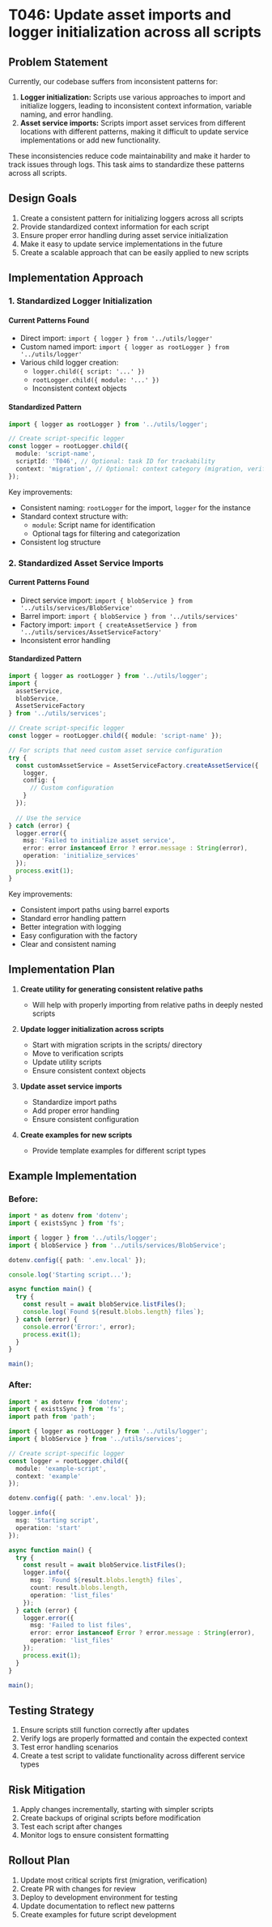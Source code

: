 # T046: Update asset imports and logger initialization across all scripts

## Problem Statement

Currently, our codebase suffers from inconsistent patterns for:

1. **Logger initialization:** Scripts use various approaches to import and initialize loggers, leading to inconsistent context information, variable naming, and error handling.
2. **Asset service imports:** Scripts import asset services from different locations with different patterns, making it difficult to update service implementations or add new functionality.

These inconsistencies reduce code maintainability and make it harder to track issues through logs. This task aims to standardize these patterns across all scripts.

## Design Goals

1. Create a consistent pattern for initializing loggers across all scripts
2. Provide standardized context information for each script
3. Ensure proper error handling during asset service initialization
4. Make it easy to update service implementations in the future
5. Create a scalable approach that can be easily applied to new scripts

## Implementation Approach

### 1. Standardized Logger Initialization

#### Current Patterns Found

- Direct import: `import { logger } from '../utils/logger'`
- Custom named import: `import { logger as rootLogger } from '../utils/logger'`
- Various child logger creation: 
  - `logger.child({ script: '...' })`
  - `rootLogger.child({ module: '...' })`
  - Inconsistent context objects

#### Standardized Pattern

```typescript
import { logger as rootLogger } from '../utils/logger';

// Create script-specific logger
const logger = rootLogger.child({
  module: 'script-name',
  scriptId: 'T046', // Optional: task ID for trackability
  context: 'migration', // Optional: context category (migration, verification, audit, etc.)
});
```

Key improvements:
- Consistent naming: `rootLogger` for the import, `logger` for the instance
- Standard context structure with:
  - `module`: Script name for identification
  - Optional tags for filtering and categorization
- Consistent log structure

### 2. Standardized Asset Service Imports

#### Current Patterns Found

- Direct service import: `import { blobService } from '../utils/services/BlobService'`
- Barrel import: `import { blobService } from '../utils/services'`
- Factory import: `import { createAssetService } from '../utils/services/AssetServiceFactory'`
- Inconsistent error handling

#### Standardized Pattern

```typescript
import { logger as rootLogger } from '../utils/logger';
import { 
  assetService, 
  blobService, 
  AssetServiceFactory 
} from '../utils/services';

// Create script-specific logger
const logger = rootLogger.child({ module: 'script-name' });

// For scripts that need custom asset service configuration
try {
  const customAssetService = AssetServiceFactory.createAssetService({
    logger,
    config: {
      // Custom configuration
    }
  });
  
  // Use the service
} catch (error) {
  logger.error({
    msg: 'Failed to initialize asset service',
    error: error instanceof Error ? error.message : String(error),
    operation: 'initialize_services'
  });
  process.exit(1);
}
```

Key improvements:
- Consistent import paths using barrel exports
- Standard error handling pattern
- Better integration with logging
- Easy configuration with the factory
- Clear and consistent naming

## Implementation Plan

1. **Create utility for generating consistent relative paths**
   - Will help with properly importing from relative paths in deeply nested scripts

2. **Update logger initialization across scripts**
   - Start with migration scripts in the scripts/ directory
   - Move to verification scripts
   - Update utility scripts
   - Ensure consistent context objects

3. **Update asset service imports**
   - Standardize import paths
   - Add proper error handling
   - Ensure consistent configuration

4. **Create examples for new scripts**
   - Provide template examples for different script types

## Example Implementation

### Before:

```typescript
import * as dotenv from 'dotenv';
import { existsSync } from 'fs';

import { logger } from '../utils/logger';
import { blobService } from '../utils/services/BlobService';

dotenv.config({ path: '.env.local' });

console.log('Starting script...');

async function main() {
  try {
    const result = await blobService.listFiles();
    console.log(`Found ${result.blobs.length} files`);
  } catch (error) {
    console.error('Error:', error);
    process.exit(1);
  }
}

main();
```

### After:

```typescript
import * as dotenv from 'dotenv';
import { existsSync } from 'fs';
import path from 'path';

import { logger as rootLogger } from '../utils/logger';
import { blobService } from '../utils/services';

// Create script-specific logger
const logger = rootLogger.child({ 
  module: 'example-script',
  context: 'example'
});

dotenv.config({ path: '.env.local' });

logger.info({ 
  msg: 'Starting script',
  operation: 'start'
});

async function main() {
  try {
    const result = await blobService.listFiles();
    logger.info({ 
      msg: `Found ${result.blobs.length} files`,
      count: result.blobs.length,
      operation: 'list_files'
    });
  } catch (error) {
    logger.error({ 
      msg: 'Failed to list files',
      error: error instanceof Error ? error.message : String(error),
      operation: 'list_files'
    });
    process.exit(1);
  }
}

main();
```

## Testing Strategy

1. Ensure scripts still function correctly after updates
2. Verify logs are properly formatted and contain the expected context
3. Test error handling scenarios
4. Create a test script to validate functionality across different service types

## Risk Mitigation

1. Apply changes incrementally, starting with simpler scripts
2. Create backups of original scripts before modification
3. Test each script after changes
4. Monitor logs to ensure consistent formatting

## Rollout Plan

1. Update most critical scripts first (migration, verification)
2. Create PR with changes for review
3. Deploy to development environment for testing
4. Update documentation to reflect new patterns
5. Create examples for future script development